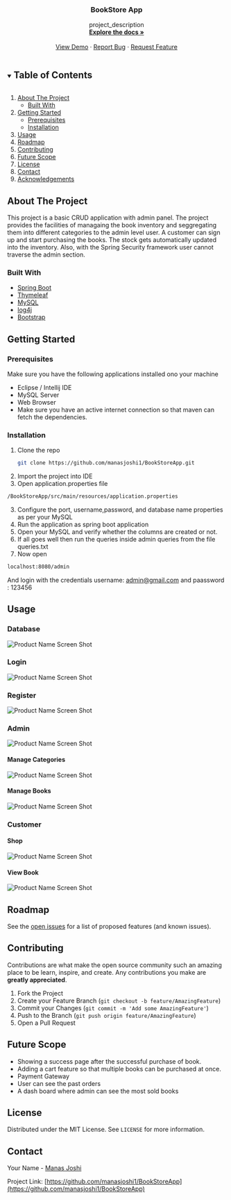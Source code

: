 
<h3 align="center">BookStore App </h3>

  <p align="center">
    project_description
    <br />
    <a href="https://github.com/manasjoshi1/BookStoreApp"><strong>Explore the docs »</strong></a>
    <br />
    <br />
    <a href="https://github.com/manasjoshi1/BookStoreApp">View Demo</a>
    ·
    <a href="https://github.com/manasjoshi1/BookStoreApp/issues">Report Bug</a>
    ·
    <a href="https://github.com/manasjoshi1/BookStoreApp/issues">Request Feature</a>
  </p>




<!-- TABLE OF CONTENTS -->
<details open="open">
  <summary><h2 style="display: inline-block">Table of Contents</h2></summary>
  <ol>
    <li>
      <a href="#about-the-project">About The Project</a>
      <ul>
        <li><a href="#built-with">Built With</a></li>
      </ul>
    </li>
    <li>
      <a href="#getting-started">Getting Started</a>
      <ul>
        <li><a href="#prerequisites">Prerequisites</a></li>
        <li><a href="#installation">Installation</a></li>
      </ul>
    </li>
    <li><a href="#usage">Usage</a></li>
    <li><a href="#roadmap">Roadmap</a></li>
    <li><a href="#contributing">Contributing</a></li>
    <li><a href="#future-scope">Future Scope</a></li>
    <li><a href="#license">License</a></li>
    <li><a href="#contact">Contact</a></li>
    <li><a href="#acknowledgements">Acknowledgements</a></li>
  </ol>
</details>



<!-- ABOUT THE PROJECT -->
## About The Project

This project is a basic CRUD application with admin panel. The project provides the facilities of managaing the book inventory and seggregating them into different categories to the admin level user. A customer can sign up and start purchasing the books. The stock gets automatically updated into the inventory. Also, with the Spring Security framework user cannot traverse the admin section.




### Built With

* [Spring Boot]()
* [Thymeleaf]()
* [MySQL]()
* [log4j]()
* [Bootstrap]()




<!-- GETTING STARTED -->
## Getting Started


### Prerequisites

Make sure you have the following applications installed ono your machine
* Eclipse / Intellij IDE
* MySQL Server
* Web Browser
* Make sure you have an active internet connection so that maven can fetch the dependencies.

### Installation

1. Clone the repo
   ```sh
   git clone https://github.com/manasjoshi1/BookStoreApp.git
   ```
2. Import the project into IDE
3. Open application.properties file
  ```sh
  /BookStoreApp/src/main/resources/application.properties
  ```
3. Configure the port, username,password, and database name properties as per your MySQL
4. Run the application as spring boot application
5. Open your MySQL and verify whether the columns are created or not.
6. If all goes well then run the queries inside admin queries from the file queries.txt
7. Now open
  ```sh
  localhost:8080/admin
  ```
And login with the credentials username: admin@gmail.com and paassword : 123456



<!-- USAGE EXAMPLES -->

## Usage
### Database 
![Product Name Screen Shot][DataBase-screenshot]


### Login
![Product Name Screen Shot][Login-screenshot]
### Register
![Product Name Screen Shot][Register-screenshot]

### Admin
![Product Name Screen Shot][adminPanel-screenshot]

#### Manage Categories
![Product Name Screen Shot][adminCategory-screenshot]

#### Manage Books
![Product Name Screen Shot][adminBooks-screenshot]

### Customer

#### Shop
![Product Name Screen Shot][Shop-screenshot]

#### View Book
![Product Name Screen Shot][viewBook-screenshot]



<!-- ROADMAP -->
## Roadmap

See the [open issues](https://github.com/manasjoshi1/BookStoreApp/issues) for a list of proposed features (and known issues).



<!-- CONTRIBUTING -->
## Contributing

Contributions are what make the open source community such an amazing place to be learn, inspire, and create. Any contributions you make are **greatly appreciated**.

1. Fork the Project
2. Create your Feature Branch (`git checkout -b feature/AmazingFeature`)
3. Commit your Changes (`git commit -m 'Add some AmazingFeature'`)
4. Push to the Branch (`git push origin feature/AmazingFeature`)
5. Open a Pull Request

## Future Scope
* Showing a success page after the successful purchase of book.
* Adding a cart feature so that multiple books can be purchased at once.
* Payment Gateway
* User can see the past orders
* A dash board where admin can see the most sold books

<!-- LICENSE -->
## License

Distributed under the MIT License. See `LICENSE` for more information.



<!-- CONTACT -->
## Contact

Your Name - [Manas Joshi](mailto:joshimanassunil@gmail.com)

Project Link: [https://github.com/manasjoshi1/BookStoreApp](https://github.com/manasjoshi1/BookStoreApp)




[adminBooks-screenshot]: images/adminBooks.png
[adminPanel-screenshot]: images/adminPanel.png
[adminCategory-screenshot]: images/adminCategory.png
[Login-screenshot]: images/Login.png
[Register-screenshot]: images/Register.png
[viewBook-screenshot]: images/viewBook.png
[Shop-screenshot]: images/Shop.png
[DataBase-screenshot]: images/DataBase.png